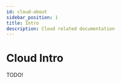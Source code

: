 ```yaml
---
id: cloud-about
sidebar_position: 1
title: Intro
description: Cloud related documentation
---
```


# Cloud Intro

TODO!
